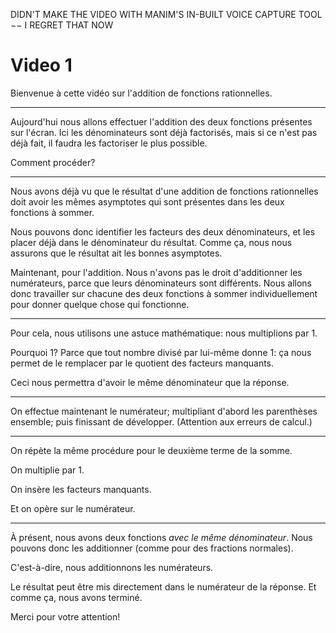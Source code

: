 DIDN'T MAKE THE VIDEO WITH MANIM'S IN-BUILT VOICE CAPTURE TOOL −− I REGRET THAT NOW

# Video 1

Bienvenue à cette vidéo sur l'addition de fonctions rationnelles.

***

Aujourd'hui nous allons effectuer l'addition des deux fonctions présentes sur l'écran. Ici les dénominateurs sont déjà factorisés, mais si ce n'est pas déjà fait, il faudra les factoriser le plus possible.

Comment procéder?

***

Nous avons déjà vu que le résultat d'une addition de fonctions rationnelles doit avoir les mêmes asymptotes qui sont présentes dans les deux fonctions à sommer.

Nous pouvons donc identifier les facteurs des deux dénominateurs, et les placer déjà dans le dénominateur du résultat. Comme ça, nous nous assurons que le résultat ait les bonnes asymptotes.

Maintenant, pour l'addition.  Nous n'avons pas le droit d'additionner les numérateurs, parce que leurs dénominateurs sont différents.  Nous allons donc travailler sur chacune des deux fonctions à sommer individuellement pour donner quelque chose qui fonctionne.

***

Pour cela, nous utilisons une astuce mathématique: nous multiplions par 1.

Pourquoi 1?  Parce que tout nombre divisé par lui-même donne 1: ça nous permet de le remplacer par le quotient des facteurs manquants.

Ceci nous permettra d'avoir le même dénominateur que la réponse.

***

On effectue maintenant le numérateur; 
multipliant d'abord les parenthèses ensemble;
puis finissant de développer. (Attention aux erreurs de calcul.)

***

On répète la même procédure pour le deuxième terme de la somme.

On multiplie par 1.

On insère les facteurs manquants.

Et on opère sur le numérateur.

***

À présent, nous avons deux fonctions *avec le même dénominateur*. Nous pouvons donc les additionner (comme pour des fractions normales).

C'est-à-dire, nous additionnons les numérateurs.

Le résultat peut être mis directement dans le numérateur de la réponse. Et comme ça, nous avons terminé.  

Merci pour votre attention!



